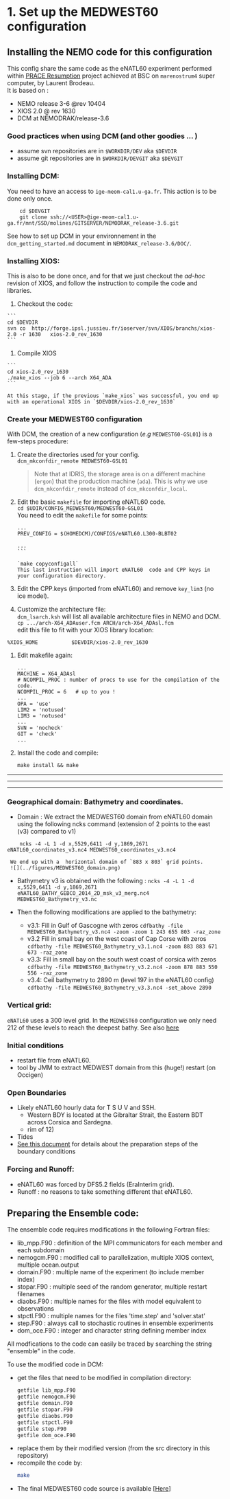 # 1. Set up the MEDWEST60 configuration

## Installing the NEMO code for this configuration
  This config share the same code as the eNATL60 experiment performed within [PRACE Resumption](https://ocean-next.fr/expertise/natl60/) project achieved at BSC on `marenostrum4` super computer, by Laurent Brodeau.  
  It is based on :
   * NEMO release 3-6 @rev 10404
   * XIOS 2.0  @ rev 1630
   * DCM at NEMODRAK/release-3.6 

### Good practices when using DCM (and other goodies ... )
   * assume svn repositories are in `$WORKDIR/DEV` aka `$DEVDIR`
   * assume git repositories are in `$WORKDIR/DEVGIT` aka `$DEVGIT`

### Installing DCM:
   You need to have an access to `ige-meom-cal1.u-ga.fr`.  This action is to be done only once.

```
    cd $DEVGIT
    git clone ssh://<USER>@ige-meom-cal1.u-ga.fr/mnt/SSD/molines/GITSERVER/NEMODRAK_release-3.6.git
```
  See how to set up DCM in your environnement in the `dcm_getting_started.md` document in `NEMODRAK_release-3.6/DOC/`.

### Installing XIOS:
   This is also to be done once, and for that we just checkout the *ad-hoc* revision of XIOS, and follow the instruction to compile the code and libraries.  
  1. Checkout the code:  

    ```
    cd $DEVDIR
    svn co  http://forge.ipsl.jussieu.fr/ioserver/svn/XIOS/branchs/xios-2.0 -r 1630   xios-2.0_rev_1630
    ```

  1. Compile XIOS

    ```
    cd xios-2.0_rev_1630
    ./make_xios --job 6 --arch X64_ADA
    ```

    At this stage, if the previous `make_xios` was successful, you end up with an operational XIOS in `$DEVDIR/xios-2.0_rev_1630`


### Create your MEDWEST60 configuration
   With DCM, the creation of a new configuration (*e.g* `MEDWEST60-GSL01`) is a few-steps procedure:
  1. Create the directories used for your config.    
     `dcm_mkconfdir_remote MEDWEST60-GSL01`  
     > Note that at IDRIS, the storage area is on a different machine (`ergon`) that the production machine (`ada`). This is why we use `dcm_mkconfdir_remote` instead of `dcm_mkconfdir_local`.
  1. Edit the basic `makefile` for importing eNATL60 code.   
     `cd $UDIR/CONFIG_MEDWEST60/MEDWEST60-GSL01`  
     You need to edit the `makefile` for some points:

     ````
     ...
     PREV_CONFIG = $(HOMEDCM)/CONFIGS/eNATL60.L300-BLBT02

     ...
     ```

     `make copyconfigall`  
     This last instruction will import eNATL60  code and CPP keys in your configuration directory. 
  1. Edit the CPP.keys (imported from eNATL60) and remove `key_lim3` (no ice model).   
  1. Customize the architecture file:  
   `dcm_lsarch.ksh` will list all available architecture files in NEMO and DCM.  
   `cp .../arch-X64_ADAuser.fcm ARCH/arch-X64_ADAsl.fcm`  
   edit this file to fit with your XIOS library location:  

   ```
   %XIOS_HOME           $DEVDIR/xios-2.0_rev_1630
   ```

  1. Edit makefile again:  
    
     ```
     ...
     MACHINE = X64_ADAsl
     # NCOMPIL_PROC : number of procs to use for the compilation of the code.
     NCOMPIL_PROC = 6   # up to you !
     ...
     OPA = 'use'
     LIM2 = 'notused'
     LIM3 = 'notused'
     ...
     SVN = 'nocheck'
     GIT = 'check'
     ...
     ```

  1. Install the code and compile:   

     ```
     make install && make
     ```


     
     
---------------------------
---------------------------
---------------------------

   
### Geographical domain: Bathymetry and coordinates.
   * Domain : We extract the MEDWEST60 domain from eNATL60 domain using the following ncks command (extension of 2 points to the east (v3) compared to v1)

   ```
       ncks -4 -L 1 -d x,5529,6411 -d y,1869,2671 eNATL60_coordinates_v3.nc4 MEDWEST60_coordinates_v3.nc4
   ```

     We end up with a  horizontal domain of `883 x 803` grid points.  
     ![](../figures/MEDWEST60_domain.png)

   * Bathymetry v3 is obtained with the following :
```ncks -4 -L 1 -d x,5529,6411 -d y,1869,2671  eNATL60_BATHY_GEBCO_2014_2D_msk_v3_merg.nc4 MEDWEST60_Bathymetry_v3.nc```
   
   * Then the following modifications are applied to the bathymetry: 
        * v3.1: Fill in Gulf of Gascogne with zeros
        `cdfbathy -file MEDWEST60_Bathymetry_v3.nc4 -zoom -zoom 1 243 655 803 -raz_zone`
        * v3.2 Fill in small bay on the west coast of Cap Corse with zeros
        `cdfbathy -file MEDWEST60_Bathymetry_v3.1.nc4 -zoom 883 883 671 673 -raz_zone`
        * v3.3: Fill in small bay on the south west coast of corsica with zeros
        `cdfbathy -file MEDWEST60_Bathymetry_v3.2.nc4 -zoom 878 883 550 556 -raz_zone`
        * v3.4: Ceil bathymetry to 2890 m (level 197 in the eNATL60 config)
        `cdfbathy -file MEDWEST60_Bathymetry_v3.3.nc4 -set_above 2890`   
        


### Vertical grid:
  `eNATL60` uses a 300 level grid. In the `MEDWEST60` configuration we only need 212 of these levels to reach the deepest bathy. See also [here](https://github.com/ocean-next/MEDWEST60/blob/main/02_Config.md)


### Initial conditions
  * restart file from eNATL60.
  * tool by JMM to extract MEDWEST domain from this (huge!) restart (on Occigen)
  
### Open Boundaries
   * Likely eNATL60 hourly data for T S U V and SSH.
     * Western BDY is located at the Gibraltar Strait, the Eastern BDT across Corsica and Sardegna.  
     *  rim of 12) 
   * Tides 
   * [See this document](https://github.com/ocean-next/MEDWEST60/blob/main/src_config/making-of-BDY.md) for details about  the preparation steps of the boundary conditions

### Forcing and Runoff:
   * eNATL60 was forced by DFS5.2 fields (EraInterim grid).
   * Runoff : no reasons to take something different that eNATL60.


## Preparing the Ensemble code:

The ensemble code requires modifications in the following Fortran files:
   * lib\_mpp.F90 : definition of the MPI communicators for each member and each subdomain
   * nemogcm.F90 : modified call to parallelization, multiple XIOS context, multiple ocean.output
   * domain.F90 : multiple name of the experiment (to include member index)
   * stopar.F90 : multiple seed of the random generator, multiple restart filenames
   * diaobs.F90 : multiple names for the files with model equivalent to observations
   * stpctl.F90 : multiple names for the files 'time.step' and 'solver.stat'
   * step.F90 : always call to stochastic routines in ensemble experiments
   * dom\_oce.F90 : integer and character string defining member index

All modfications to the code can easily be traced by searching the string "ensemble" in the code.

To use the modified code in DCM:
   * get the files that need to be modified in compilation directory:
     ```bash
     getfile lib_mpp.F90
     getfile nemogcm.F90
     getfile domain.F90
     getfile stopar.F90
     getfile diaobs.F90
     getfile stpctl.F90
     getfile step.F90
     getfile dom_oce.F90
     ```
   * replace them by their modified version (from the src directory in this repository)
   * recompile the code by:
     ```bash
     make
     ```
   * The final MEDWEST60 code source is available [[Here](./src_config/)]
 
